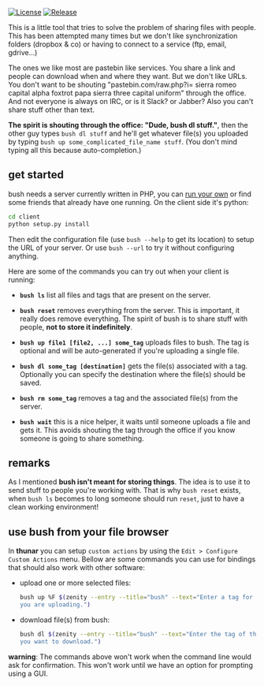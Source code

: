 [![License][license_shield]](https://raw.githubusercontent.com/BestPig/bush/master/LICENSE)
[![Release][release_shield]](https://github.com/BestPig/bush/releases)

[license_shield]: https://img.shields.io/github/license/BestPig/bush.svg?style=flat-square
[release_shield]: https://img.shields.io/github/release/BestPig/bush.svg?style=flat-square

This is a little tool that tries to solve the problem of sharing files with
people. This has been attempted many times but we don't like synchronization
folders (dropbox & co) or having to connect to a service (ftp, email, gdrive...)

The ones we like most are pastebin like services. You share a link and people
can download when and where they want. But we don't like URLs. You don't want to
be shouting "pastebin.com/raw.php?i= sierra romeo capital alpha foxtrot papa
sierra three capital uniform" through the office. And not everyone is always on
IRC, or is it Slack? or Jabber? Also you can't share stuff other than text.

**The spirit is shouting through the office: "Dude, bush dl stuff."**, then the
other guy types `bush dl stuff` and he'll get whatever file(s) you uploaded by
typing `bush up some_complicated_file_name stuff`. (You don't mind typing all
this because auto-completion.)

## get started

bush needs a server currently written in PHP, you can [run your own][phpinstall]
or find some friends that already have one running. On the client side it's
python:

```sh
cd client
python setup.py install
```

Then edit the configuration file (use `bush --help` to get its location) to
setup the URL of your server. Or use `bush --url` to try it without configuring
anything.

Here are some of the commands you can try out when your client is running:

  - **`bush ls`** list all files and tags that are present on the server.
  - **`bush reset`** removes everything from the server. This is important, it
  really does remove everything. The spirit of bush is to share stuff with
  people, **not to store it indefinitely**.

  - **`bush up file1 [file2, ...] some_tag`** uploads files to bush. The tag is
  optional and will be auto-generated if you're uploading a single file.
  - **`bush dl some_tag [destination]`** gets the file(s) associated with a
  tag. Optionally you can specify the destination where the file(s) should be
  saved.

  - **`bush rm some_tag`** removes a tag and the associated file(s) from the server.

  - **`bush wait`** this is a nice helper, it waits until someone uploads a file and
    gets it. This avoids shouting the tag through the office if you know someone
    is going to share something.

[phpinstall]: /server/README.md

## remarks

As I mentioned **bush isn't meant for storing things**. The idea is to use it to
send stuff to people you're working with. That is why `bush reset` exists, when
`bush ls` becomes to long someone should run `reset`, just to have a clean
working environment!

## use bush from your file browser

In **thunar** you can setup `custom actions` by using the `Edit > Configure
Custom Actions` menu. Bellow are some commands you can use for bindings that
should also work with other software:

- upload one or more selected files:
  ```sh
  bush up %F $(zenity --entry --title="bush" --text="Enter a tag for the file(s)
  you are uploading.")
  ```

- download file(s) from bush:
  ```sh
  bush dl $(zenity --entry --title="bush" --text="Enter the tag of the file(s)
  you want to download.")
  ```

**warning**: The commands above won't work when the command line would ask for
confirmation. This won't work until we have an option for prompting using a GUI.
